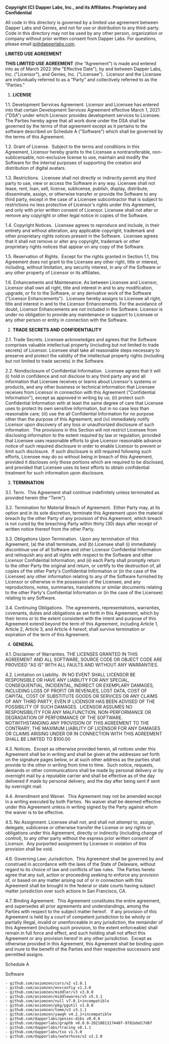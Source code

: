 **Copyright (C) Dapper Labs, Inc., and its Affiliates. Proprietary and Confidential**

All code in this directory is governed by a limited use agreement between Dapper Labs and Genies, and not for use or distribution to any third-party. Code in this directory may not be used by any other person, organization or company without prior written consent from Dapper Labs. For questions, please email ip@dapperlabs.com. 

**LIMITED USE AGREEMENT**

**THIS LIMITED USE AGREEMENT** (the "Agreement") is made and entered into as of March 2022 (the "Effective Date"), by and between Dapper Labs, Inc. ("Licensor"), and Genies, Inc. ("Licensee").  Licensor and the Licensee are individually referred to as a "Party" and collectively referred to as the "Parties."

1. **LICENSE**

 1.1. Development Services Agreement. Licensor and Licensee has entered into that certain Development Services Agreement effective March 1, 2021 ("DSA") under which Licensor provides development services to Licensee. The Parties hereby agree that all work done under the DSA shall be governed by the terms of that agreement except as it pertains to the software described on Schedule A ("Software") which shall be governed by the terms of this Agreement.

 1.2. Grant of License.  Subject to the terms and conditions in this Agreement, Licensor hereby grants to the Licensee a nontransferable, non-sublicensable, non-exclusive license to use, maintain and modify the Software for the internal purposes of supporting the creation and distribution of digital avatars. 

 1.3. Restrictions.  Licensee shall not directly or indirectly permit any third party to use, view or access the Software in any way. Licensee shall not lease, rent, loan, sell, license, sublicense, publish, display, distribute, disseminate, assign, or otherwise transfer or provide the Software to any third party, except in the case of a Licensee subcontractor that is subject to restrictions no less protective of Licensor's rights under this Agreement, and only with prior written consent of Licensor. Licensee shall not alter or remove any copyright or other legal notice in copies of the Software.

 1.4. Copyright Notices.  Licensee agrees to reproduce and include, in their entirety and without alteration, any applicable copyright, trademark and other proprietary rights notices present in the Software.  Licensee agrees that it shall not remove or alter any copyright, trademark or other proprietary rights notices that appear on any copy of the Software.

 1.5. Reservation of Rights.  Except for the rights granted in Section 1.1, this Agreement does not grant to the Licensee any other right, title or interest, including, without limitation, any security interest, in any of the Software or any other property of Licensor or its affiliates.

 1.6. Enhancements and Maintenance. As between Licensee and Licensor, Licensor shall own all right, title and interest in and to any modification, upgrade, or fix to the Software, or any derivative work of the Software ("Licensor Enhancements").  Licensee hereby assigns to Licensee all right, title and interest in and to the Licensor Enhancements. For the avoidance of doubt, Licensor Enhancements are not included in the Software. Licensor is under no obligation to provide any maintenance or support to Licensee or any other person or entity in connection with the Software.

2. **TRADE SECRETS AND CONFIDENTIALITY**

 2.1. Trade Secrets. Licensee acknowledges and agrees that the Software comprises valuable intellectual property (including but not limited to trade secrets) of Licensor. Licensee shall take all reasonable steps necessary to preserve and protect the validity of the intellectual property rights (including but not limited to trade secrets) in the Software.

 2.2. Nondisclosure of Confidential Information.  Licensee agrees that it will (i) hold in confidence and not disclose to any third party any and all information that Licensee receives or learns about Licensor's systems or products, and any other business or technical information that Licensee receives from Licensor in connection with this Agreement ("Confidential Information"), except as approved in writing by us; (ii) protect such Confidential Information with at least the same degree of care that Licensee uses to protect its own sensitive information, but in no case less than reasonable care; (iii) use the all Confidential Information for no purpose other than the purpose of this Agreement; and (iv) immediately notify Licensor upon discovery of any loss or unauthorized disclosure of such information.  The provisions in this Section will not restrict Licensee from disclosing information to the extent required by law or regulation, provided that Licensee uses reasonable efforts to give Licensor reasonable advance notice of such required disclosure in order to enable Licensor to prevent or limit such disclosure.  If such disclosure is still required following such efforts, Licensee may do so without being in breach of this Agreement, provided it discloses only those portions which are required to be disclosed, and provided that Licensee uses its best efforts to obtain confidential treatment for such information upon disclosure.

3. **TERMINATION**

 3.1. Term.  This Agreement shall continue indefinitely unless terminated as provided herein (the "Term").

 3.2. Termination for Material Breach of Agreement.  Either Party may, at its option and in its sole discretion, terminate this Agreement upon the material breach by the other Party of any provision of this Agreement, which breach is not cured by the breaching Party within thirty (30) days after receipt of written notice thereof from the other Party.

 3.3. Obligations Upon Termination.  Upon any termination of this Agreement, (a) the shall terminate, and (b) Licensee shall (i) immediately discontinue use of all Software and other Licensor Confidential Information and relinquish any and all rights with respect to the Software and other Licensor Confidential Information; and (ii) each Party shall promptly return to the other Party the original and return, or certify to the destruction of, all copies of the other Party's Confidential Information or (in the case of the Licensee) any other information relating to any of the Software furnished by Licensor or otherwise in the possession of the Licensee, and any reproductions, notes, summaries, translations or similar documents relating to the other Party's Confidential Information or (in the case of the Licensee) relating to any Software.

 3.4. Continuing Obligations.  The agreements, representations, warranties, covenants, duties and obligations as set forth in this Agreement, which by their terms or to the extent consistent with the intent and purpose of this Agreement extend beyond the term of this Agreement, including Article 1, Article 2, Article 3, and Article 4 hereof, shall survive termination or expiration of the term of this Agreement.

4. **GENERAL**

 4.1. Disclaimer of Warranties. THE LICENSES GRANTED IN THIS AGREEMENT AND ALL SOFTWARE, SOURCE CODE OR OBJECT CODE ARE PROVIDED "AS IS" WITH ALL FAULTS AND WITHOUT ANY WARRANTIES.

 4.2. Limitation on Liability.  IN NO EVENT SHALL LICENSOR BE RESPONSIBLE OR HAVE ANY LIABILITY FOR ANY SPECIAL, CONSEQUENTIAL, INCIDENTAL, INDIRECT OR EXEMPLARY DAMAGES, INCLUDING LOSS OF PROFIT OR REVENUES, LOST DATA, COST OF CAPITAL, COST OF SUBSTITUTE GOODS OR SERVICES OR ANY CLAIMS OF ANY THIRD PARTY, EVEN IF LICENSOR HAS BEEN ADVISED OF THE POSSIBILITY OF SUCH DAMAGES.  LICENSOR ASSUMES NO RESPONSIBILITY FOR ANY MALFUNCTION, NON-PERFORMANCE OR DEGRADATION OF PERFORMANCE OF THE SOFTWARE.  NOTWITHSTANDING ANY PROVISION OF THIS AGREEMENT TO THE CONTRARY, THE MAXIMUM LIABILITY OF LICENSOR FOR ANY DAMAGES OR CLAIMS ARISING UNDER OR IN CONNECTION WITH THIS AGREEMENT SHALL BE LIMITED TO $100.00

 4.3. Notices.  Except as otherwise provided herein, all notices under this Agreement shall be in writing and shall be given at the addresses set forth on the signature pages below, or at such other address as the parties shall provide to the other in writing from time to time.  Such notice, requests, demands or other communications shall be made by personal delivery or by overnight mail by a reputable carrier and shall be effective as of the day delivered if made by personal delivery, and the day after being sent if sent by overnight mail.

 4.4. Amendment and Waiver.  This Agreement may not be amended except in a writing executed by both Parties.  No waiver shall be deemed effective under this Agreement unless in writing signed by the Party against whom the waiver is to be effective. 

 4.5. No Assignment. Licensee shall not, and shall not attempt to, assign, delegate, sublicense or otherwise transfer the License or any rights or obligations under this Agreement, directly or indirectly (including change of control), to any other party without the express prior written consent of Licensor.  Any purported assignment by Licensee in violation of this provision shall be void.

 4.6. Governing Law; Jurisdiction.  This Agreement shall be governed by and construed in accordance with the laws of the State of Delaware, without regard to its choice of law and conflicts of law rules.  The Parties hereto agree that any suit, action or proceeding seeking to enforce any provision of, or based on any matter arising out of or in connection with this Agreement shall be brought in the federal or state courts having subject matter jurisdiction over such actions in San Francisco, CA. 

 4.7. Binding Agreement.  This Agreement constitutes the entire agreement, and supersedes all prior agreements and understandings, among the Parties with respect to the subject matter hereof.   If any provision of this Agreement is held by a court of competent jurisdiction to be wholly or partially illegal, invalid or unenforceable in any jurisdiction, the remainder of this Agreement (including such provision, to the extent enforceable) shall remain in full force and effect, and such holding shall not affect this Agreement or any provision hereof in any other jurisdiction.  Except as otherwise provided in this Agreement, this Agreement shall be binding upon and inure to the benefit of the Parties and their respective successors and permitted assigns.

Schedule A

Software


    - github.com/axiomzen/cors/v2 v2.0.1
    - github.com/axiomzen/envconfig v1.3.0
    - github.com/axiomzen/middler/v3 v3.0.0
    - github.com/axiomzen/middlewares/v5 v5.3.1
    - github.com/axiomzen/null v7.0.1+incompatible
    - github.com/axiomzen/pkg/pgutil v1.0.0
    - github.com/axiomzen/tome/v3 v3.1.1
    - github.com/axiomzen/yawgh v4.2.1+incompatible
    - github.com/dapperlabs/genies-dibs v0.0.6
    - github.com/dapperlabs/graphb v0.0.0-20210813174407-9702ebd17d07
    - github.com/dapperlabs/tracing v0.1.1
    - github.com/dapperlabs/txo v1.5.0
    - github.com/dapperlabs/waterhose/v2 v2.2.0